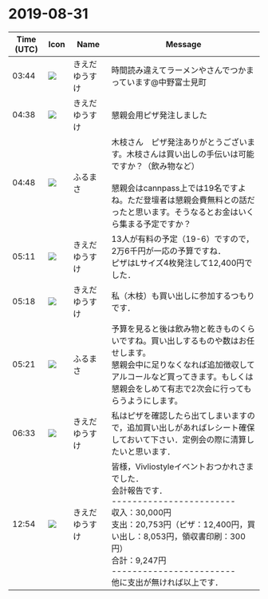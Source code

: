 # 2019-08-31

|Time (UTC)|Icon|Name|Message|
|---|---|---|---|
|03:44|![](https://avatars.slack-edge.com/2019-03-11/571585797168_09840ca518e784c46d3a_72.png)|きえだゆうすけ|時間読み違えてラーメンやさんでつかまっています@中野富士見町|
|04:38|![](https://avatars.slack-edge.com/2019-03-11/571585797168_09840ca518e784c46d3a_72.png)|きえだゆうすけ|懇親会用ピザ発注しました|
|04:48|![](https://secure.gravatar.com/avatar/76a0f849e297e2ebb941be896336414e.jpg?s=72&d=https%3A%2F%2Fa.slack-edge.com%2Fdf10d%2Fimg%2Favatars%2Fava_0021-72.png)|ふるまさ|木枝さん　ピザ発注ありがとうございます。木枝さんは買い出しの手伝いは可能ですか？（飲み物など）<br><br>懇親会はcannpass上では19名ですよね。ただ登壇者は懇親会費無料との話だったと思います。そうなるとお金はいくら集まる予定ですか？|
|05:11|![](https://avatars.slack-edge.com/2019-03-11/571585797168_09840ca518e784c46d3a_72.png)|きえだゆうすけ|13人が有料の予定（19-6）ですので，2万6千円が一応の予算ですね．<br>ピザはLサイズ4枚発注して12,400円でした．|
|05:18|![](https://avatars.slack-edge.com/2019-03-11/571585797168_09840ca518e784c46d3a_72.png)|きえだゆうすけ|私（木枝）も買い出しに参加するつもりです．|
|05:21|![](https://secure.gravatar.com/avatar/76a0f849e297e2ebb941be896336414e.jpg?s=72&d=https%3A%2F%2Fa.slack-edge.com%2Fdf10d%2Fimg%2Favatars%2Fava_0021-72.png)|ふるまさ|予算を見ると後は飲み物と乾きものくらいですね。買い出しするものや数はお任せします。<br>懇親会中に足りなくなれば追加徴収してアルコールなど買ってきます。もしくは懇親会をしめて有志で2次会に行ってもらうようにします。|
|06:33|![](https://avatars.slack-edge.com/2019-03-11/571585797168_09840ca518e784c46d3a_72.png)|きえだゆうすけ|私はピザを確認したら出てしまいますので，追加買い出しがあればレシート確保しておいて下さい．定例会の際に清算したいと思います．|
|12:54|![](https://avatars.slack-edge.com/2019-03-11/571585797168_09840ca518e784c46d3a_72.png)|きえだゆうすけ|皆様，Vivliostyleイベントおつかれさまでした．<br>会計報告です．<br>------------------------<br>収入：30,000円<br>支出：20,753円（ピザ：12,400円，買い出し：8,053円，領収書印刷：300円）<br>合計：9,247円<br>------------------------<br>他に支出が無ければ以上です．|

